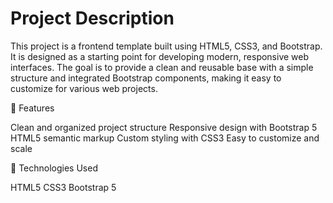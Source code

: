 # Project Description

This project is a frontend template built using HTML5, CSS3, and Bootstrap. It is designed as a starting point for developing modern, responsive web interfaces.
The goal is to provide a clean and reusable base with a simple structure and integrated Bootstrap components, making it easy to customize for various web projects.

🚀 Features

Clean and organized project structure
Responsive design with Bootstrap 5
HTML5 semantic markup
Custom styling with CSS3
Easy to customize and scale

📁 Technologies Used

HTML5
CSS3
Bootstrap 5
